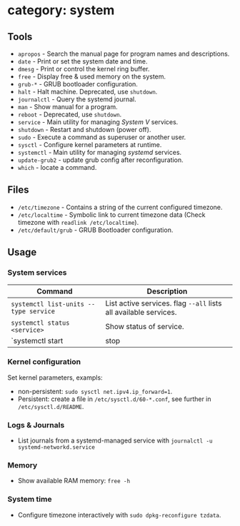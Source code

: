 # category: system

## Tools

* `apropos` - Search the manual page for program names and descriptions.
* `date` - Print or set the system date and time.
* `dmesg` - Print or control the kernel ring buffer.
* `free` - Display free & used memory on the system.
* `grub-*` - GRUB bootloader configuration.
* `halt` - Halt machine. Deprecated, use `shutdown`.
* `journalctl` - Query the systemd journal.
* `man` - Show manual for a program.
* `reboot` - Deprecated, use `shutdown`.
* `service` - Main utility for managing *System V* services.
* `shutdown` - Restart and shutdown (power off).
* `sudo` - Execute a command as superuser or another user.
* `sysctl` - Configure kernel parameters at runtime.
* `systemctl` - Main utility for managing *systemd* services.
* `update-grub2` - update grub config after reconfiguration.
* `which` - locate a command.

## Files

* `/etc/timezone` - Contains a string of the current configured timezone.
* `/etc/localtime` - Symbolic link to current timezone data (Check timezone with `readlink /etc/localtime`).
* `/etc/default/grub` - GRUB Bootloader configuration.

## Usage

### System services

Command                                  | Description
-----------------------------------------|-----------------------------------------------------------------
`systemctl list-units --type service`    | List active services. flag `--all` lists all available services.
`systemctl status <service>`             | Show status of service.
`systemctl start|stop|restart <service>` | Start or stop service.

### Kernel configuration

Set kernel parameters, exampls:

* non-persistent: `sudo sysctl net.ipv4.ip_forward=1`.
* Persistent: create a file in `/etc/sysctl.d/60-*.conf`, see further in `/etc/sysctl.d/README`.

### Logs & Journals

* List journals from a systemd-managed service with `journalctl -u systemd-networkd.service`

### Memory

* Show available RAM memory: `free -h`

### System time

* Configure timezone interactively with `sudo dpkg-reconfigure tzdata`.

